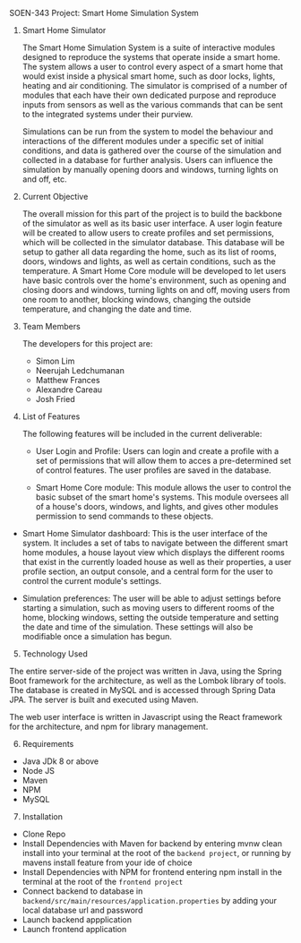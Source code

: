 SOEN-343 Project: Smart Home Simulation System

1. Smart Home Simulator

	The Smart Home Simulation System is a suite of interactive modules designed to reproduce the systems that operate
inside a smart home. The system allows a user to control every aspect of a smart home that would exist inside a
physical smart home, such as door locks, lights, heating and air conditioning. The simulator is comprised of a number
of modules that each have their own dedicated purpose and reproduce inputs from sensors as well as the various 
commands that can be sent to the integrated systems under their purview.

	Simulations can be run from the system to model the behaviour and interactions of the different modules under
a specific set of initial conditions, and data is gathered over the course of the simulation and collected in a
database for further analysis. Users can influence the simulation by manually opening doors and windows, turning
lights on and off, etc.

2. Current Objective

	The overall mission for this part of the project is to build the backbone of the simulator as well as its basic
user interface. A user login feature will be created to allow users to create profiles and set permissions, which
will be collected in the simulator database. This database will be setup to gather all data regarding the home, such
as its list of rooms, doors, windows and lights, as well as certain conditions, such as the temperature. A Smart Home
Core module will be developed to let users have basic controls over the home's environment, such as opening and
closing doors and windows, turning lights on and off, moving users from one room to another, blocking windows,
changing the outside temperature, and changing the date and time.

3. Team Members

	The developers for this project are:

	- Simon Lim 
	- Neerujah Ledchumanan
	- Matthew Frances 
	- Alexandre Careau
	- Josh Fried

4. List of Features

	The following features will be included in the current deliverable: 
	
	- User Login and Profile: Users can login and create a profile with a set of permissions that will allow them to 
  acces a pre-determined set of control features. The user profiles are saved in the database.
  
	- Smart Home Core module: This module allows the user to control the basic subset of the smart home's systems.
  This module oversees all of a house's doors, windows, and lights, and gives other modules permission to send
  commands to these objects.
  
  - Smart Home Simulator dashboard: This is the user interface of the system. It includes a set of tabs to navigate
  between the different smart home modules, a house layout view which displays the different rooms that exist in
  the currently loaded house as well as their properties, a user profile section, an output console, and a central
  form for the user to control the current module's settings.
  
  - Simulation preferences: The user will be able to adjust settings before starting a simulation, such as moving 
  users to different rooms of the home, blocking windows, setting the outside temperature and setting the date and
  time of the simulation. These settings will also be modifiable once a simulation has begun.
  
5. Technology Used

  The entire server-side of the project was written in Java, using the Spring Boot framework for the architecture, 
as well as the Lombok library of tools. The database is created in MySQL and is accessed through Spring Data JPA.
The server is built and executed using Maven.
  
  The web user interface is written in Javascript using the React framework for the architecture, and npm for
library management.

6. Requirements
- Java JDk 8 or above
- Node JS
- Maven
- NPM
- MySQL

7. Installation

- Clone Repo
- Install Dependencies with Maven for backend by entering mvnw clean install into your terminal at the root of the `backend project`, or running by mavens install feature from your ide of choice
- Install Dependencies with NPM for frontend entering npm install in the terminal at the root of the `frontend project`
- Connect backend to database in `backend/src/main/resources/application.properties` by adding your local database url and password
- Launch backend appplication
- Launch frontend application
